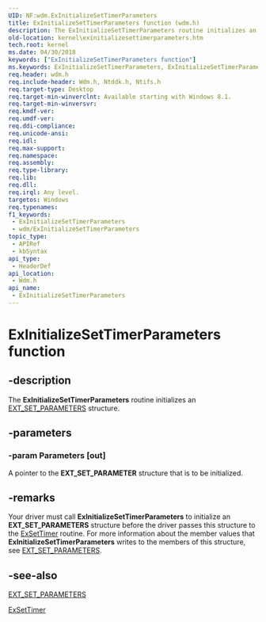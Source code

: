 ```yaml
---
UID: NF:wdm.ExInitializeSetTimerParameters
title: ExInitializeSetTimerParameters function (wdm.h)
description: The ExInitializeSetTimerParameters routine initializes an EXT_SET_PARAMETERS structure.
old-location: kernel\exinitializesettimerparameters.htm
tech.root: kernel
ms.date: 04/30/2018
keywords: ["ExInitializeSetTimerParameters function"]
ms.keywords: ExInitializeSetTimerParameters, ExInitializeSetTimerParameters routine [Kernel-Mode Driver Architecture], kernel.exinitializesettimerparameters, wdm/ExInitializeSetTimerParameters
req.header: wdm.h
req.include-header: Wdm.h, Ntddk.h, Ntifs.h
req.target-type: Desktop
req.target-min-winverclnt: Available starting with Windows 8.1.
req.target-min-winversvr: 
req.kmdf-ver: 
req.umdf-ver: 
req.ddi-compliance: 
req.unicode-ansi: 
req.idl: 
req.max-support: 
req.namespace: 
req.assembly: 
req.type-library: 
req.lib: 
req.dll: 
req.irql: Any level.
targetos: Windows
req.typenames: 
f1_keywords:
 - ExInitializeSetTimerParameters
 - wdm/ExInitializeSetTimerParameters
topic_type:
 - APIRef
 - kbSyntax
api_type:
 - HeaderDef
api_location:
 - Wdm.h
api_name:
 - ExInitializeSetTimerParameters
---
```


# ExInitializeSetTimerParameters function


## -description

The <b>ExInitializeSetTimerParameters</b> routine initializes an <a href="/windows-hardware/drivers/ddi/wdm/ns-wdm-_ext_set_parameters_v0">EXT_SET_PARAMETERS</a> structure.

## -parameters

### -param Parameters [out]


A pointer to the <b>EXT_SET_PARAMETER</b> structure that is to be initialized.

## -remarks

Your driver must call <b>ExInitializeSetTimerParameters</b> to initialize an <b>EXT_SET_PARAMETERS</b> structure before the driver passes this structure to the <a href="/windows-hardware/drivers/ddi/wdm/nf-wdm-exsettimer">ExSetTimer</a> routine. For more information about the member values that <b>ExInitializeSetTimerParameters</b> writes to the members of this structure, see <a href="/windows-hardware/drivers/ddi/wdm/ns-wdm-_ext_set_parameters_v0">EXT_SET_PARAMETERS</a>.

## -see-also

<a href="/windows-hardware/drivers/ddi/wdm/ns-wdm-_ext_set_parameters_v0">EXT_SET_PARAMETERS</a>



<a href="/windows-hardware/drivers/ddi/wdm/nf-wdm-exsettimer">ExSetTimer</a>
